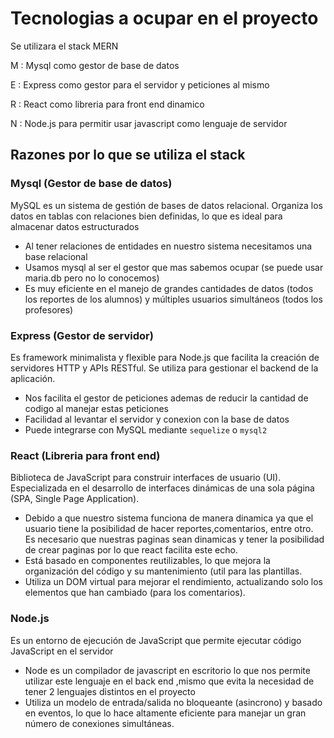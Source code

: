 # Tecnologias a ocupar en el proyecto

Se utilizara el stack MERN

M : Mysql como gestor de base de datos

E : Express como gestor para el servidor y peticiones al mismo

R : React como libreria para front end dinamico

N : Node.js para permitir usar javascript como lenguaje de servidor

## Razones por lo que se utiliza el stack

### Mysql (Gestor de base de datos)

MySQL es un sistema de gestión de bases de datos relacional. Organiza los datos en tablas con relaciones bien definidas, lo que es ideal para almacenar datos estructurados

- Al tener relaciones de entidades en nuestro sistema necesitamos una base relacional
- Usamos mysql al ser el gestor que mas sabemos ocupar (se puede usar maria.db pero no lo conocemos)
- Es muy eficiente en el manejo de grandes cantidades de datos (todos los reportes de los alumnos) y múltiples usuarios simultáneos (todos los profesores)

### Express (Gestor de servidor)

Es framework minimalista y flexible para Node.js que facilita la creación de servidores HTTP y APIs RESTful. Se utiliza para gestionar el backend de la aplicación.

- Nos facilita el gestor de peticiones ademas de reducir la cantidad de codigo al manejar estas peticiones
- Facilidad al levantar el servidor y conexion con la base de datos
- Puede integrarse con MySQL mediante `sequelize` o `mysql2`

### React (Libreria para front end)

Biblioteca de JavaScript para construir interfaces de usuario (UI). Especializada en el desarrollo de interfaces dinámicas de una sola página (SPA, Single Page Application).

- Debido a que nuestro sistema funciona de manera dinamica ya que el usuario tiene la posibilidad de hacer reportes,comentarios, entre otro. Es necesario que nuestras paginas sean dinamicas y tener la posibilidad de crear paginas por lo que react facilita este echo.
- Está basado en componentes reutilizables, lo que mejora la organización del código y su mantenimiento (util para las plantillas.
- Utiliza un DOM virtual para mejorar el rendimiento, actualizando solo los elementos que han cambiado (para los comentarios).

### Node.js

Es un entorno de ejecución de JavaScript que permite ejecutar código JavaScript en el servidor

- Node es un compilador de javascript en escritorio lo que nos permite utilizar este lenguaje en el back end ,mismo que evita la necesidad de tener 2 lenguajes distintos en el proyecto
- Utiliza un modelo de entrada/salida no bloqueante (asincrono) y basado en eventos, lo que lo hace altamente eficiente para manejar un gran número de conexiones simultáneas.
